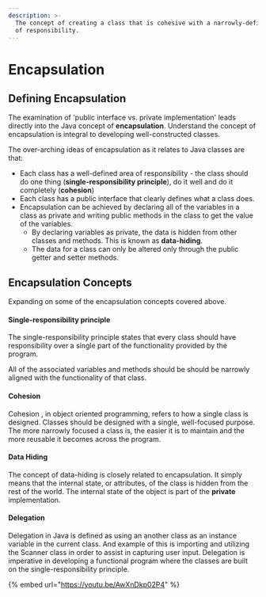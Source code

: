 ```yaml
---
description: >-
  The concept of creating a class that is cohesive with a narrowly-defined area
  of responsibility.
---
```


# Encapsulation

## Defining Encapsulation

The examination of 'public interface vs. private implementation' leads directly into the Java concept of **encapsulation**. Understand the concept of encapsulation is integral to developing well-constructed classes. 

The over-arching ideas of encapsulation as it relates to Java classes are that:

* Each class has a well-defined area of responsibility - the class should do one thing \(**single-responsibility principle**\), do it well and do it completely \(**cohesion**\)
* Each class has a public interface that clearly defines what a class does. 
* Encapsulation can be achieved by declaring all of the variables in a class as private and writing public methods in the class to get the value of the variables.
  * By declaring variables as private, the data is hidden from other classes and methods. This is known as **data-hiding**. 
  * The data for a class can only be altered only through the public getter and setter methods. 

## Encapsulation Concepts

Expanding on some of the encapsulation concepts covered above.

#### Single-responsibility principle 

The single-responsibility principle states that every class should have responsibility over a single part of the functionality provided by the program. 

All of the associated variables and methods should be should be narrowly aligned with the functionality of that class. 

#### Cohesion

Cohesion , in object oriented programming, refers to how a single class is designed.  Classes should be designed with a single, well-focused purpose. The more narrowly focused a class is, the easier it is to maintain and the more reusable it becomes across the program. 

#### Data Hiding 

The concept of data-hiding is closely related to encapsulation. It simply means that the internal state, or attributes,  of the class is hidden from the rest of the world. The internal state of the object is part of the **private** implementation. 

#### Delegation

Delegation in Java is defined as using an another class as an instance variable in the current class. And example of this is importing and utilizing the Scanner class in order to assist in capturing user input. Delegation is imperative in developing a functional program where the classes are built on the single-responsibility principle.

{% embed url="https://youtu.be/AwXnDkp02P4" %}


